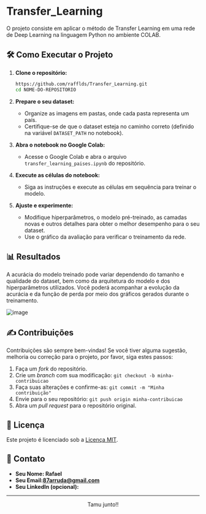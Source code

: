 # Transfer_Learning
O projeto consiste em aplicar o método de Transfer Learning em uma rede de Deep Learning na linguagem Python no ambiente COLAB.


## 🛠️ Como Executar o Projeto

1.  **Clone o repositório:**

    ```bash
    https://github.com/rafflds/Transfer_Learning.git
    cd NOME-DO-REPOSITORIO
    ```
2.  **Prepare o seu dataset:**

    *   Organize as imagens em pastas, onde cada pasta representa um país.
    *   Certifique-se de que o dataset esteja no caminho correto (definido na variável `DATASET_PATH` no notebook).
3.  **Abra o notebook no Google Colab:**

    *   Acesse o Google Colab e abra o arquivo `transfer_learning_paises.ipynb` do repositório.
4.  **Execute as células do notebook:**
    *   Siga as instruções e execute as células em sequência para treinar o modelo.
5.  **Ajuste e experimente:**

    *   Modifique hiperparâmetros, o modelo pré-treinado, as camadas novas e outros detalhes para obter o melhor desempenho para o seu dataset.
    *   Use o gráfico da avaliação para verificar o treinamento da rede.

## 📊 Resultados

A acurácia do modelo treinado pode variar dependendo do tamanho e qualidade do dataset, bem como da arquitetura do modelo e dos hiperparâmetros utilizados. Você poderá acompanhar a evolução da acurácia e da função de perda por meio dos gráficos gerados durante o treinamento.

![image](https://github.com/user-attachments/assets/16afd4a4-2797-4199-b640-36703e50b25c)


## ✍️ Contribuições

Contribuições são sempre bem-vindas! Se você tiver alguma sugestão, melhoria ou correção para o projeto, por favor, siga estes passos:

1.  Faça um *fork* do repositório.
2.  Crie um *branch* com sua modificação: `git checkout -b minha-contribuicao`
3.  Faça suas alterações e confirme-as: `git commit -m "Minha contribuição"`
4.  Envie para o seu repositório: `git push origin minha-contribuicao`
5.  Abra um *pull request* para o repositório original.

## 📝 Licença

Este projeto é licenciado sob a [Licença MIT](https://github.com/SEU-USUARIO/NOME-DO-REPOSITORIO/blob/main/LICENSE).

## 📧 Contato

*   **Seu Nome: Rafael**
*   **Seu Email:87arruda@gmail.com**
*   **Seu LinkedIn (opcional):**

---
<p align="center">
  Tamu junto!!
</p>
